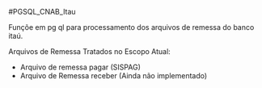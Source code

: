 #PGSQL_CNAB_Itau


Funçõe em pg ql para processamento dos arquivos de remessa do banco itaú.

Arquivos de Remessa Tratados no Escopo Atual:
- Arquivo de remessa pagar (SISPAG)
- Arquivo de Remessa receber (Ainda não implementado)
